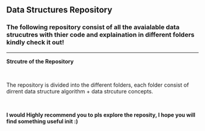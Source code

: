<h2>Data Structures Repository</h2>
<h3>The following repository consist of all the avaialable data strucutres with thier code and explaination in different folders kindly check it out!</h3>

<hr>

<p><b> Strcutre of the Repository</b></p>
<br>
<p> The repository is divided into the different folders, each folder consist of dirrent data structure algorithm + data strcuture concepts.</p>

<br>

<p><b> I would Highly recommend you to pls explore the reposity, I hope you will find something useful init :)
